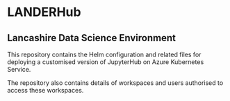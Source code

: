 # LANDERHub

## Lancashire Data Science Environment

This repository contains the Helm configuration and related files for deploying a customised version of JupyterHub on Azure Kubernetes Service.

The repository also contains details of workspaces and users authorised to access these workspaces.
